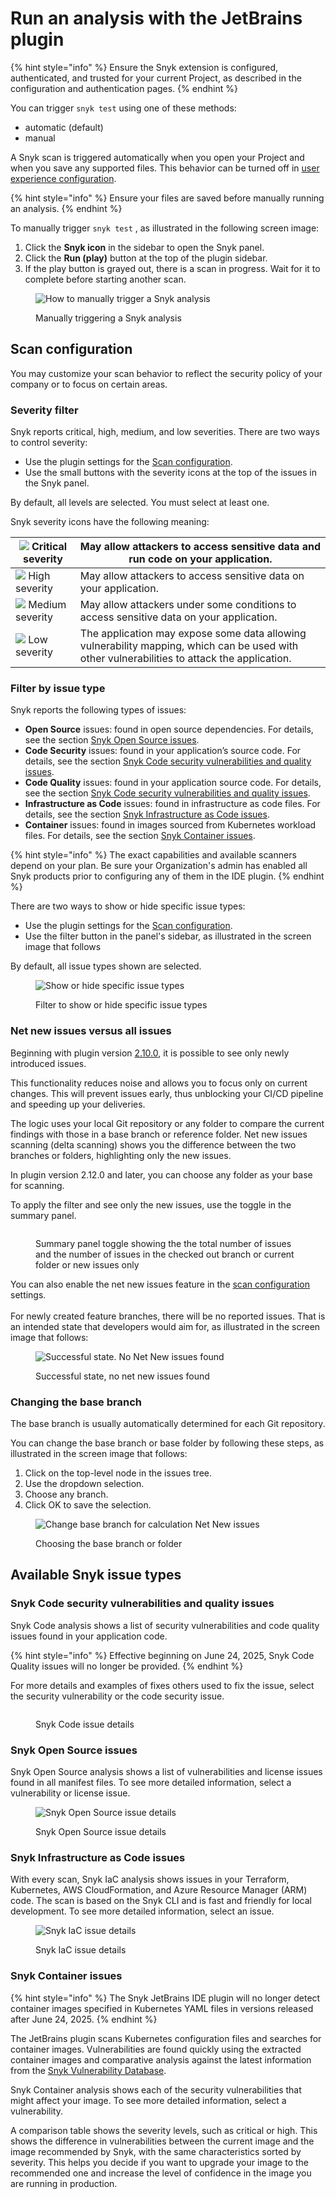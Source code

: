 # Run an analysis with the JetBrains plugin

{% hint style="info" %}
Ensure the Snyk extension is configured, authenticated, and trusted for your current Project, as described in the configuration and authentication pages.
{% endhint %}

You can trigger `snyk test` using one of these methods:

* automatic (default)
* manual

A Snyk scan is triggered automatically when you open your Project and when you save any supported files. This behavior can be turned off in [user experience configuration](configuration-for-the-snyk-jetbrains-plugin-and-ide-proxy.md#user-experience).

{% hint style="info" %}
Ensure your files are saved before manually running an analysis.
{% endhint %}

To manually trigger `snyk test` , as illustrated in the following screen image:

1. Click the **Snyk icon** in the sidebar to open the Snyk panel.
2. Click the **Run (play)** button at the top of the plugin sidebar.
3. If the play button is grayed out, there is a scan in progress. Wait for it to complete before starting another scan.

<figure><img src="../../../.gitbook/assets/runAnalysis.png" alt="How to manually trigger a Snyk analysis"><figcaption><p>Manually triggering a Snyk analysis</p></figcaption></figure>

## Scan configuration

You may customize your scan behavior to reflect the security policy of your company or to focus on certain areas.&#x20;

### Severity filter

Snyk reports critical, high, medium, and low severities. There are two ways to control severity:

* Use the plugin settings for the [Scan configuration](configuration-for-the-snyk-jetbrains-plugin-and-ide-proxy.md#scan-configuration).
* Use the small buttons with the severity icons at the top of the issues in the Snyk panel.

By default, all levels are selected. You must select at least one.

Snyk severity icons have the following meaning:

| ![](<../../../.gitbook/assets/image (201) (1) (1) (1) (1) (1) (1) (1) (1) (1) (1) (1) (1) (1) (1) (1) (1) (2).png>) Critical severity                                                                                                    | May allow attackers to access sensitive data and run code on your application.                                                               |
| ---------------------------------------------------------------------------------------------------------------------------------------------------------------------------------------------------------------------------------------- | -------------------------------------------------------------------------------------------------------------------------------------------- |
| ![](<../../../.gitbook/assets/image (10) (1) (1) (2) (1) (1) (1) (1) (1) (1) (1) (1) (1) (1) (1) (1) (1) (1) (1) (1) (1) (1) (1) (1) (1) (1) (1) (1) (1) (1) (1) (1) (1) (1) (1) (1) (1) (1) (1) (1) (1) (5) (3) (6).png>) High severity | May allow attackers to access sensitive data on your application.                                                                            |
| ![](<../../../.gitbook/assets/image (116) (1) (1) (1) (1) (1) (1) (1) (1) (1) (1) (1) (1) (1) (1) (1) (1) (1) (1) (1) (1) (1) (1) (1) (1) (1) (1) (1) (1) (1) (5) (6).png>) Medium severity                                              | May allow attackers under some conditions to access sensitive data on your application.                                                      |
| ![](<../../../.gitbook/assets/image (114) (1) (1) (1) (1) (1) (1) (1) (1) (1) (1) (1) (1) (1) (1) (1) (1) (1).png>) Low severity                                                                                                         | The application may expose some data allowing vulnerability mapping, which can be used with other vulnerabilities to attack the application. |

### Filter by issue type

Snyk reports the following types of issues:

* **Open Source** issues: found in open source dependencies. For details, see the section [Snyk Open Source issues](run-an-analysis-with-the-jetbrains-plugin.md#snyk-open-source-issues).
* **Code Security** issues: found in your application’s source code. For details, see the section [Snyk Code security vulnerabilities and quality issues](run-an-analysis-with-the-jetbrains-plugin.md#snyk-code-security-vulnerabilities-and-quality-issues).
* **Code Quality** issues: found in your application source code. For details, see the section [Snyk Code security vulnerabilities and quality issues](run-an-analysis-with-the-jetbrains-plugin.md#snyk-code-security-vulnerabilities-and-quality-issues).
* **Infrastructure as Code** issues: found in infrastructure as code files. For details, see the section [Snyk Infrastructure as Code issues](run-an-analysis-with-the-jetbrains-plugin.md#snyk-infrastructure-as-code-issues).
* **Container** issues: found in images sourced from Kubernetes workload files. For details, see the section [Snyk Container issues](run-an-analysis-with-the-jetbrains-plugin.md#snyk-container-issues).

{% hint style="info" %}
The exact capabilities and available scanners depend on your plan. Be sure your Organization's admin has enabled all Snyk products prior to configuring any of them in the IDE plugin.
{% endhint %}

There are two ways to show or hide specific issue types:

* Use the plugin settings for the [Scan configuration](configuration-for-the-snyk-jetbrains-plugin-and-ide-proxy.md#scan-configuration).
* Use the filter button in the panel's sidebar, as illustrated in the screen image that follows

By default, all issue types shown are selected.

<figure><img src="../../../.gitbook/assets/SCR-20241024-miah.png" alt="Show or hide specific issue types"><figcaption><p>Filter to show or hide specific issue types</p></figcaption></figure>

### Net new issues versus all issues

Beginning with plugin version [2.10.0](https://plugins.jetbrains.com/plugin/10972-snyk-security/versions/stable/623034), it is possible to see only newly introduced issues.

This functionality reduces noise and allows you to focus only on current changes. This will prevent issues early, thus unblocking your CI/CD pipeline and speeding up your deliveries.

The logic uses your local Git repository or any folder to compare the current findings with those in a base branch or reference folder. Net new issues scanning (delta scanning) shows you the difference between the two branches or folders, highlighting only the new issues.

In plugin version 2.12.0 and later, you can choose any folder as your base for scanning.&#x20;

To apply the filter and see only the new issues, use the toggle in the summary panel.

<figure><img src="../../../.gitbook/assets/image (699).png" alt=""><figcaption><p>Summary panel toggle showing the the total number of issues and the number of issues in the checked out branch or current folder or new issues only</p></figcaption></figure>

You can also enable the net new issues feature in the [scan configuration](run-an-analysis-with-the-jetbrains-plugin.md#scan-configuration) settings. \
\
For newly created feature branches, there will be no reported issues. That is an intended state that developers would aim for, as illustrated in the screen image that follows:

<figure><img src="../../../.gitbook/assets/SCR-20241024-ngbm.png" alt="Successful state. No Net New issues found"><figcaption><p>Successful state, no net new issues found</p></figcaption></figure>

### Changing the base branch

The base branch is usually automatically determined for each Git repository.&#x20;

You can change the base branch or base folder by following these steps, as illustrated in the screen image that follows:

1. Click on the top-level node in the issues tree.
2. Use the dropdown selection.
3. Choose any branch.
4. Click OK to save the selection.

<figure><img src="../../../.gitbook/assets/SCR-20241024-nfhj.png" alt="Change base branch for calculation Net New issues"><figcaption><p>Choosing the base branch or folder</p></figcaption></figure>

## Available Snyk issue types

### Snyk Code security vulnerabilities and quality issues

Snyk Code analysis shows a list of security vulnerabilities and code quality issues found in your application code.

{% hint style="info" %}
Effective beginning on June 24, 2025, Snyk Code Quality issues will no longer be provided.
{% endhint %}

For more details and examples of fixes others used to fix the issue, select the security vulnerability or the code security issue.

<figure><img src="../../../.gitbook/assets/SCR-20241024-npba.png" alt=""><figcaption><p>Snyk Code issue details</p></figcaption></figure>

### Snyk Open Source issues

Snyk Open Source analysis shows a list of vulnerabilities and license issues found in all manifest files. To see more detailed information, select a vulnerability or license issue.

<figure><img src="../../../.gitbook/assets/SCR-20241024-nrsk.png" alt="Snyk Open Source issue details"><figcaption><p>Snyk Open Source issue details</p></figcaption></figure>

### Snyk Infrastructure as Code issues

With every scan, Snyk IaC analysis shows issues in your Terraform, Kubernetes, AWS CloudFormation, and Azure Resource Manager (ARM) code. The scan is based on the Snyk CLI and is fast and friendly for local development. To see more detailed information, select an issue.

<figure><img src="../../../.gitbook/assets/SCR-20241024-ntcr.png" alt="Snyk IaC issue details"><figcaption><p>Snyk IaC issue details</p></figcaption></figure>

### Snyk Container issues

{% hint style="info" %}
The Snyk JetBrains IDE plugin will no longer detect container images specified in Kubernetes YAML files in versions released after June 24, 2025.
{% endhint %}

The JetBrains plugin scans Kubernetes configuration files and searches for container images. Vulnerabilities are found quickly using the extracted container images and comparative analysis against the latest information from the [Snyk Vulnerability Database](https://security.snyk.io).

Snyk Container analysis shows each of the security vulnerabilities that might affect your image. To see more detailed information, select a vulnerability.

A comparison table shows the severity levels, such as critical or high. This shows the difference in vulnerabilities between the current image and the image recommended by Snyk, with the same characteristics sorted by severity. This helps you decide if you want to upgrade your image to the recommended one and increase the level of confidence in the image you are running in production.
